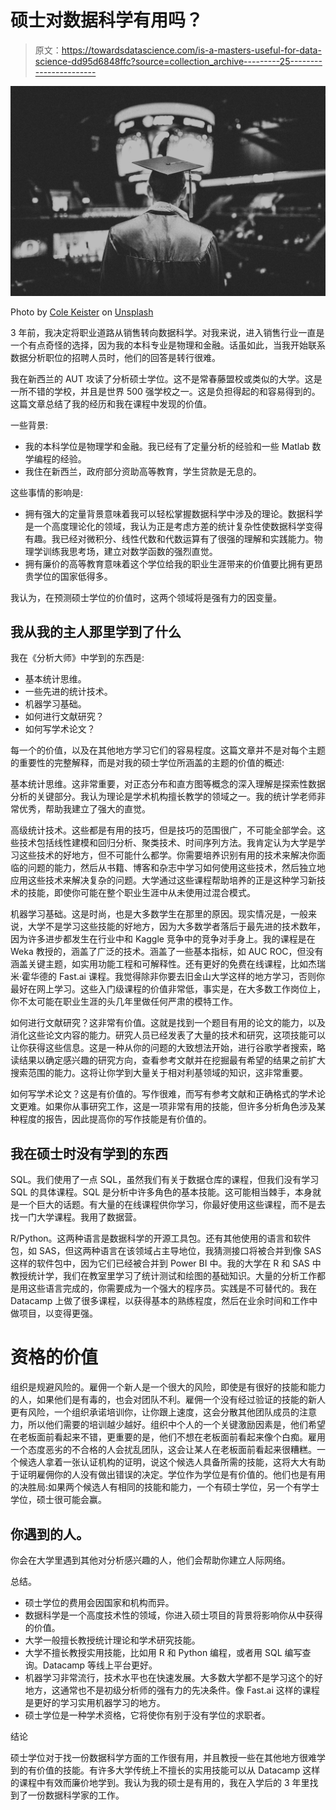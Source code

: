 # 硕士对数据科学有用吗？

> 原文：<https://towardsdatascience.com/is-a-masters-useful-for-data-science-dd95d6848ffc?source=collection_archive---------25----------------------->

![](img/6a1d34e519f6206d7fc31cddcf1a14a7.png)

Photo by [Cole Keister](https://unsplash.com/@coleito?utm_source=unsplash&utm_medium=referral&utm_content=creditCopyText) on [Unsplash](https://unsplash.com/s/photos/university?utm_source=unsplash&utm_medium=referral&utm_content=creditCopyText)

3 年前，我决定将职业道路从销售转向数据科学。对我来说，进入销售行业一直是一个有点奇怪的选择，因为我的本科专业是物理和金融。话虽如此，当我开始联系数据分析职位的招聘人员时，他们的回答是转行很难。

我在新西兰的 AUT 攻读了分析硕士学位。这不是常春藤盟校或类似的大学。这是一所不错的学校，并且是世界 500 强学校之一。这是负担得起的和容易得到的。这篇文章总结了我的经历和我在课程中发现的价值。

一些背景:

*   我的本科学位是物理学和金融。我已经有了定量分析的经验和一些 Matlab 数学编程的经验。
*   我住在新西兰，政府部分资助高等教育，学生贷款是无息的。

这些事情的影响是:

*   拥有强大的定量背景意味着我可以轻松掌握数据科学中涉及的理论。数据科学是一个高度理论化的领域，我认为正是考虑方差的统计复杂性使数据科学变得有趣。我已经对微积分、线性代数和代数运算有了很强的理解和实践能力。物理学训练我思考场，建立对数学函数的强烈直觉。
*   拥有廉价的高等教育意味着这个学位给我的职业生涯带来的价值要比拥有更昂贵学位的国家低得多。

我认为，在预测硕士学位的价值时，这两个领域将是强有力的因变量。

## 我从我的主人那里学到了什么

我在《分析大师》中学到的东西是:

*   基本统计思维。
*   一些先进的统计技术。
*   机器学习基础。
*   如何进行文献研究？
*   如何写学术论文？

每一个的价值，以及在其他地方学习它们的容易程度。这篇文章并不是对每个主题的重要性的完整解释，而是对我的硕士学位所涵盖的主题的价值的概述:

基本统计思维。这非常重要，对正态分布和直方图等概念的深入理解是探索性数据分析的关键部分。我认为理论是学术机构擅长教学的领域之一。我的统计学老师非常优秀，帮助我建立了强大的直觉。

高级统计技术。这些都是有用的技巧，但是技巧的范围很广，不可能全部学会。这些技术包括线性建模和回归分析、聚类技术、时间序列方法。我肯定认为大学是学习这些技术的好地方，但不可能什么都学。你需要培养识别有用的技术来解决你面临的问题的能力，然后从书籍、博客和杂志中学习如何使用这些技术，然后独立地应用这些技术来解决复杂的问题。大学通过这些课程帮助培养的正是这种学习新技术的技能，即使你可能在整个职业生涯中从未使用过混合模式。

机器学习基础。这是时尚，也是大多数学生在那里的原因。现实情况是，一般来说，大学不是学习这些技能的好地方，因为大多数学者落后于最先进的技术数年，因为许多进步都发生在行业中和 Kaggle 竞争中的竞争对手身上。我的课程是在 Weka 教授的，涵盖了广泛的技术。涵盖了一些基本指标，如 AUC ROC，但没有涵盖关键主题，如实用功能工程和可解释性。还有更好的免费在线课程，比如杰瑞米·霍华德的 Fast.ai 课程。我觉得除非你要去旧金山大学这样的地方学习，否则你最好在网上学习。这些入门级课程的价值非常低，事实是，在大多数工作岗位上，你不太可能在职业生涯的头几年里做任何严肃的模特工作。

如何进行文献研究？这非常有价值。这就是找到一个题目有用的论文的能力，以及消化这些论文内容的能力。研究人员已经发表了大量的技术和研究，这项技能可以让你获得这些信息。这是一种从你的问题的大致想法开始，进行谷歌学者搜索，略读结果以确定感兴趣的研究方向，查看参考文献并在挖掘最有希望的结果之前扩大搜索范围的能力。这将让你学到大量关于相对利基领域的知识，这非常重要。

如何写学术论文？这是有价值的。写作很难，而写有参考文献和正确格式的学术论文更难。如果你从事研究工作，这是一项非常有用的技能，但许多分析角色涉及某种程度的报告，因此提高你的写作技能是有价值的。

## 我在硕士时没有学到的东西

SQL。我们使用了一点 SQL，虽然我们有关于数据仓库的课程，但我们没有学习 SQL 的具体课程。SQL 是分析中许多角色的基本技能。这可能相当棘手，本身就是一个巨大的话题。有大量的在线课程供你学习，你最好使用这些课程，而不是去找一门大学课程。我用了数据营。

R/Python。这两种语言是数据科学的开源工具包。还有其他使用的语言和软件包，如 SAS，但这两种语言在该领域占主导地位，我猜测接口将被合并到像 SAS 这样的软件包中，因为它们已经被合并到 Power BI 中。我的大学在 R 和 SAS 中教授统计学，我们在教室里学习了统计测试和绘图的基础知识。大量的分析工作都是用这些语言完成的，你需要成为一个强大的程序员。实践是不可替代的。我在 Datacamp 上做了很多课程，以获得基本的熟练程度，然后在业余时间和工作中做项目，以变得更强。

# 资格的价值

组织是规避风险的。雇佣一个新人是一个很大的风险，即使是有很好的技能和能力的人，如果他们是有毒的，也会对团队不利。雇佣一个没有经过验证的技能的新人更有风险，一个组织承诺培训你，让你跟上速度，这会分散其他团队成员的注意力，所以他们需要的培训越少越好。组织中个人的一个关键激励因素是，他们希望在老板面前看起来不错，更重要的是，他们不想在老板面前看起来像个白痴。雇用一个态度恶劣的不合格的人会扰乱团队，这会让某人在老板面前看起来很糟糕。一个候选人拿着一张认证机构的证明，说这个候选人具备所需的技能，这将大大有助于证明雇佣你的人没有做出错误的决定。学位作为学位是有价值的。他们也是有用的决胜局:如果两个候选人有相同的技能和能力，一个有硕士学位，另一个有学士学位，硕士很可能会赢。

## 你遇到的人。

你会在大学里遇到其他对分析感兴趣的人，他们会帮助你建立人际网络。

总结。

*   硕士学位的费用会因国家和机构而异。
*   数据科学是一个高度技术性的领域，你进入硕士项目的背景将影响你从中获得的价值。
*   大学一般擅长教授统计理论和学术研究技能。
*   大学不擅长教授实用技能，比如用 R 和 Python 编程，或者用 SQL 编写查询。Datacamp 等线上平台更好。
*   机器学习非常流行，技术水平也在快速发展。大多数大学都不是学习这个的好地方，这通常也不是初级分析师的强有力的先决条件。像 Fast.ai 这样的课程是更好的学习实用机器学习的地方。
*   硕士学位是一种学术资格，它将使你有别于没有学位的求职者。

结论

硕士学位对于找一份数据科学方面的工作很有用，并且教授一些在其他地方很难学到的有价值的技能。有许多大学传统上不擅长的实用技能可以从 Datacamp 这样的课程中有效而廉价地学到。我认为我的硕士是有用的，我在入学后的 3 年里找到了一份数据科学家的工作。